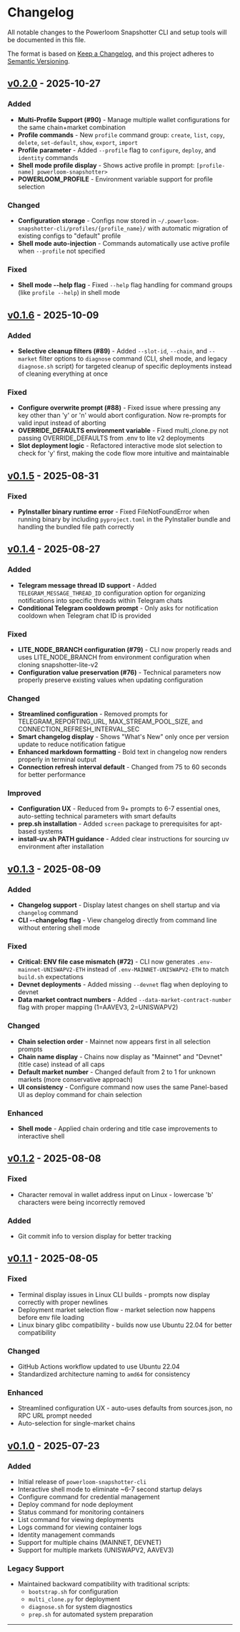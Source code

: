 # Changelog

All notable changes to the Powerloom Snapshotter CLI and setup tools will be documented in this file.

The format is based on [Keep a Changelog](https://keepachangelog.com/en/1.0.0/),
and this project adheres to [Semantic Versioning](https://semver.org/spec/v2.0.0.html).

## [v0.2.0] - 2025-10-27

### Added
- **Multi-Profile Support (#90)** - Manage multiple wallet configurations for the same chain+market combination
- **Profile commands** - New `profile` command group: `create`, `list`, `copy`, `delete`, `set-default`, `show`, `export`, `import`
- **Profile parameter** - Added `--profile` flag to `configure`, `deploy`, and `identity` commands
- **Shell mode profile display** - Shows active profile in prompt: `[profile-name] powerloom-snapshotter>`
- **POWERLOOM_PROFILE** - Environment variable support for profile selection

### Changed
- **Configuration storage** - Configs now stored in `~/.powerloom-snapshotter-cli/profiles/{profile_name}/` with automatic migration of existing configs to "default" profile
- **Shell mode auto-injection** - Commands automatically use active profile when `--profile` not specified

### Fixed
- **Shell mode --help flag** - Fixed `--help` flag handling for command groups (like `profile --help`) in shell mode

## [v0.1.6] - 2025-10-09

### Added
- **Selective cleanup filters (#89)** - Added `--slot-id`, `--chain`, and `--market` filter options to `diagnose` command (CLI, shell mode, and legacy `diagnose.sh` script) for targeted cleanup of specific deployments instead of cleaning everything at once

### Fixed
- **Configure overwrite prompt (#88)** - Fixed issue where pressing any key other than 'y' or 'n' would abort configuration. Now re-prompts for valid input instead of aborting
- **OVERRIDE_DEFAULTS environment variable** - Fixed multi_clone.py not passing OVERRIDE_DEFAULTS from .env to lite v2 deployments
- **Slot deployment logic** - Refactored interactive mode slot selection to check for 'y' first, making the code flow more intuitive and maintainable

## [v0.1.5] - 2025-08-31

### Fixed
- **PyInstaller binary runtime error** - Fixed FileNotFoundError when running binary by including `pyproject.toml` in the PyInstaller bundle and handling the bundled file path correctly

## [v0.1.4] - 2025-08-27

### Added
- **Telegram message thread ID support** - Added `TELEGRAM_MESSAGE_THREAD_ID` configuration option for organizing notifications into specific threads within Telegram chats
- **Conditional Telegram cooldown prompt** - Only asks for notification cooldown when Telegram chat ID is provided

### Fixed
- **LITE_NODE_BRANCH configuration (#79)** - CLI now properly reads and uses LITE_NODE_BRANCH from environment configuration when cloning snapshotter-lite-v2
- **Configuration value preservation (#76)** - Technical parameters now properly preserve existing values when updating configuration

### Changed
- **Streamlined configuration** - Removed prompts for TELEGRAM_REPORTING_URL, MAX_STREAM_POOL_SIZE, and CONNECTION_REFRESH_INTERVAL_SEC
- **Smart changelog display** - Shows "What's New" only once per version update to reduce notification fatigue
- **Enhanced markdown formatting** - Bold text in changelog now renders properly in terminal output
- **Connection refresh interval default** - Changed from 75 to 60 seconds for better performance

### Improved
- **Configuration UX** - Reduced from 9+ prompts to 6-7 essential ones, auto-setting technical parameters with smart defaults
- **prep.sh installation** - Added `screen` package to prerequisites for apt-based systems
- **install-uv.sh PATH guidance** - Added clear instructions for sourcing uv environment after installation

## [v0.1.3] - 2025-08-09

### Added
- **Changelog support** - Display latest changes on shell startup and via `changelog` command
- **CLI --changelog flag** - View changelog directly from command line without entering shell mode

### Fixed
- **Critical: ENV file case mismatch (#72)** - CLI now generates `.env-mainnet-UNISWAPV2-ETH` instead of `.env-MAINNET-UNISWAPV2-ETH` to match `build.sh` expectations
- **Devnet deployments** - Added missing `--devnet` flag when deploying to devnet
- **Data market contract numbers** - Added `--data-market-contract-number` flag with proper mapping (1=AAVEV3, 2=UNISWAPV2)

### Changed
- **Chain selection order** - Mainnet now appears first in all selection prompts
- **Chain name display** - Chains now display as "Mainnet" and "Devnet" (title case) instead of all caps
- **Default market number** - Changed default from 2 to 1 for unknown markets (more conservative approach)
- **UI consistency** - Configure command now uses the same Panel-based UI as deploy command for chain selection

### Enhanced
- **Shell mode** - Applied chain ordering and title case improvements to interactive shell

## [v0.1.2] - 2025-08-08

### Fixed
- Character removal in wallet address input on Linux - lowercase 'b' characters were being incorrectly removed

### Added
- Git commit info to version display for better tracking

## [v0.1.1] - 2025-08-05

### Fixed
- Terminal display issues in Linux CLI builds - prompts now display correctly with proper newlines
- Deployment market selection flow - market selection now happens before env file loading
- Linux binary glibc compatibility - builds now use Ubuntu 22.04 for better compatibility

### Changed
- GitHub Actions workflow updated to use Ubuntu 22.04
- Standardized architecture naming to `amd64` for consistency

### Enhanced
- Streamlined configuration UX - auto-uses defaults from sources.json, no RPC URL prompt needed
- Auto-selection for single-market chains

## [v0.1.0] - 2025-07-23

### Added
- Initial release of `powerloom-snapshotter-cli`
- Interactive shell mode to eliminate ~6-7 second startup delays
- Configure command for credential management
- Deploy command for node deployment
- Status command for monitoring containers
- List command for viewing deployments
- Logs command for viewing container logs
- Identity management commands
- Support for multiple chains (MAINNET, DEVNET)
- Support for multiple markets (UNISWAPV2, AAVEV3)

### Legacy Support
- Maintained backward compatibility with traditional scripts:
  - `bootstrap.sh` for configuration
  - `multi_clone.py` for deployment
  - `diagnose.sh` for system diagnostics
  - `prep.sh` for automated system preparation

---

[v0.2.0]: https://github.com/powerloom/snapshotter-lite-multi-setup/releases/tag/v0.2.0
[v0.1.6]: https://github.com/powerloom/snapshotter-lite-multi-setup/releases/tag/v0.1.6
[v0.1.5]: https://github.com/powerloom/snapshotter-lite-multi-setup/releases/tag/v0.1.5
[v0.1.4]: https://github.com/powerloom/snapshotter-lite-multi-setup/releases/tag/v0.1.4
[v0.1.3]: https://github.com/powerloom/snapshotter-lite-multi-setup/releases/tag/v0.1.3
[v0.1.2]: https://github.com/powerloom/snapshotter-lite-multi-setup/releases/tag/v0.1.2
[v0.1.1]: https://github.com/powerloom/snapshotter-lite-multi-setup/releases/tag/v0.1.1
[v0.1.0]: https://github.com/powerloom/snapshotter-lite-multi-setup/releases/tag/v0.1.0
